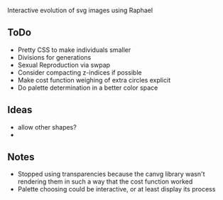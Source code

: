 Interactive evolution of svg images using Raphael

ToDo
----

- Pretty CSS to make individuals smaller
- Divisions for generations
- Sexual Reproduction via swpap
- Consider compacting z-indices if possible
- Make cost function weighing of extra circles explicit
- Do palette determination in a better color space


Ideas
-----

- allow other shapes?
-


Notes
-----

- Stopped using transparencies because the canvg library wasn't rendering them
  in such a way that the cost function worked
- Palette choosing could be interactive, or at least display its process
